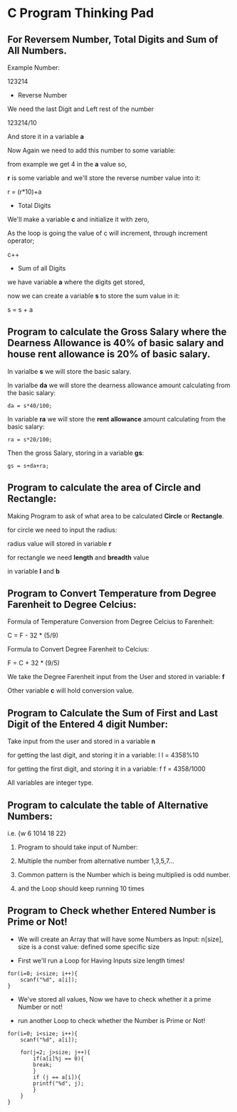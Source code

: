 # C Program Thinking Pad

## For Reversem Number, Total Digits and Sum of All Numbers.


Example Number:

123214

- Reverse Number

We need the last Digit and Left rest of the number

123214/10

And store it in a variable **a**

Now Again we need to add this number to some variable:

from example we get 4 in the **a** value so,

**r** is some variable and we'll store the reverse number value into it:

r = (r\*10)+a

- Total Digits

We'll make a variable **c** and initialize it with zero,

As the loop is going the value of c will increment, through increment operator;

c++

- Sum of all Digits

we have variable **a** where the digits get stored,

now we can create a variable **s** to store the sum value in it:

s = s + a

## Program to calculate the Gross Salary where the Dearness Allowance is 40% of basic salary and house rent allowance is 20% of basic salary.

In varialbe **s** we will store the basic salary.

In varialbe **da** we will store the dearness allowance amount calculating from the basic salary:

```
da = s*40/100;
```

In variable **ra** we will store the **rent allowance** amount calculating from the basic salary:

```
ra = s*20/100;
```

Then the gross Salary, storing in a variable **gs**:

```
gs = s+da+ra;
```

## Program to calculate the area of Circle and Rectangle:

Making Program to ask of what area to be calculated **Circle** or **Rectangle**.

for circle we need to input the radius:

radius value will stored in variable **r**

for rectangle we need **length** and **breadth** value

in variable **l** and **b**

## Program to Convert Temperature from Degree Farenheit to Degree Celcius:

Formula of Temperature Conversion from Degree Celcius to Farenheit:

C = F - 32 * (5/9)

Formula to Convert Degree Farenheit to Celcius:

F = C + 32 * (9/5)

We take the Degree Farenheit input from the User and stored in variable: **f**

Other variable **c** will hold conversion value.

## Program to Calculate the Sum of First and Last Digit of the Entered 4 digit Number:

Take input from the user and stored in a variable **n**

for getting the last digit, and storing it in a variable: l
l = 4358%10

for getting the first digit, and storing it in a variable: f
f = 4358/1000

All variables are integer type.

## Program to calculate the table of Alternative Numbers:

i.e. {w 6 1014 18 22}

1. Program to should take input of Number:

2. Multiple the number from alternative number 1,3,5,7...

3. Common pattern is the Number which is being multiplied is odd number.

4. and the Loop should keep running 10 times

## Program to Check whether Entered Number is Prime or Not!

- We will create an Array that will have some Numbers as Input: n[size], size is a const value: defined some specific size

- First we'll run a Loop for Having Inputs size length times!

```
for(i=0; i<size; i++){
    scanf("%d", a[i]);
}
```

- We've stored all values, Now we have to check whether it a prime Number or not!

- run another Loop to check whether the Number is Prime or Not!


```
for(i=0; i<size; i++){
    scanf("%d", a[i]);

    for(j=2; j>size; j++){
        if(a[i]%j == 0){
        break;
        }
        if (j == a[i]){
        printf("%d", j);
        }
    }
}
```
